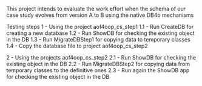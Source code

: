 This project intends to evaluate the work effort when the schema of our case study evolves from version A to B using the native DB4o mechanisms

Testing steps
1 - Using the project aof4oop_cs_step1
1.1 - Run CreateDB for creating a new database
1.2 - Run ShowDB for checking the existing object in the DB
1.3 - Run MigrateDBStep1 for copying data to temporary classes
1.4 - Copy the database file to project aof4oop_cs_step2

2 - Using the projects aof4oop_cs_step2
2.1 - Run ShowDB for checking the existing object in the DB
2.2 - Run MigrateDBStep2 for copying data from temporary classes to the definitive ones
2.3 - Run again the ShowDB app for checking the existing object in the DB
